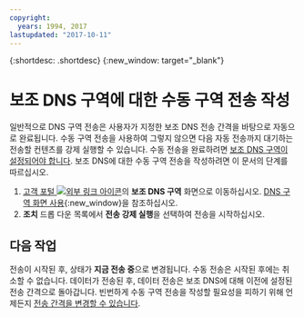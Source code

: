 ```yaml
---
copyright:
  years: 1994, 2017
lastupdated: "2017-10-11"
---
```


{:shortdesc: .shortdesc}
{:new_window: target="_blank"}

# 보조 DNS 구역에 대한 수동 구역 전송 작성

일반적으로 DNS 구역 전송은 사용자가 지정한 보조 DNS 전송 간격을 바탕으로 자동으로 완료됩니다. 수동 구역 전송을 사용하여 그렇지 않으면 다음 자동 전송까지 대기하는 전송할 컨텐츠를 강제 실행할 수 있습니다. 수동 전송을 완료하려면 [보조 DNS 구역이 설정되어야 합니다](add-secondary-dns-zone.html). 보조 DNS에 대한 수동 구역 전송을 작성하려면 이 문서의 단계를 따르십시오. 

1. [고객 포털 ![외부 링크 아이콘](../../icons/launch-glyph.svg "외부 링크 아이콘")](https://control.softlayer.com/)의 **보조 DNS 구역** 화면으로 이동하십시오. [DNS 구역 화면 사용](delete-secondary-dns-record.html){:new_window}을 참조하십시오. 
2. **조치** 드롭 다운 목록에서 **전송 강제 실행**을 선택하여 전송을 시작하십시오. 

## 다음 작업

전송이 시작된 후, 상태가 **지금 전송 중**으로 변경됩니다. 수동 전송은 시작된 후에는 취소할 수 없습니다. 데이터가 전송된 후, 데이터 전송은 보조 DNS에 대해 이전에 설정된 전송 간격으로 돌아갑니다. 빈번하게 수동 구역 전송을 작성할 필요성을 피하기 위해 언제든지 [전송 간격을 변경할 수 있습니다](edit-secondary-dns-zone.html). 
